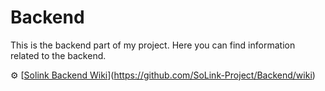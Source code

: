 # Backend

This is the backend part of my project. Here you can find information related to the backend.

⚙️ [[Solink Backend Wiki](https://github.com/SoLink-Project/Backend/wiki)](https://github.com/SoLink-Project/Backend/wiki)
